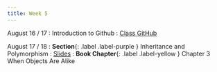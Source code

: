 ```yaml
---
title: Week 5
---
```


August 16 / 17
: Introduction to Github
  : [Class GitHub](https://github.com/jdposada/oop_202230)

August 17 / 18
: **Section**{: .label .label-purple } Inheritance and Polymorphism
  : [Slides](https://uninorte-my.sharepoint.com/:b:/g/personal/jposada_uninorte_edu_co/ERyKfwokiH9Gt4wyPnlEy34B3TxSoULtyYHjcs_YS--dUg?e=Kx0d30)
: **Book Chapter**{: .label .label-yellow } Chapter 3 When Objects Are Alike